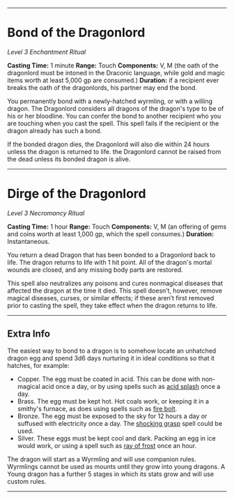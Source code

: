 
---
# Bond of the Dragonlord
*Level 3 Enchantment Ritual*

**Casting Time:** 1 minute
**Range:** Touch
**Components:** V, M (the oath of the dragonlord must be intoned in the Draconic language, while gold and magic items worth at least 5,000 gp are consumed.)
**Duration:** if a recipient ever breaks the oath of the dragonlords, his partner may end the bond.

You permanently bond with a newly-hatched wyrmling, or with a willing dragon. 
The Dragonlord considers all dragons of the dragon's type to be of his or her bloodline.
You can confer the bond to another recipient who you are touching when you cast the spell.
This spell fails if the recipient or the dragon already has such a bond.

If the bonded dragon dies, the Dragonlord will also die within 24 hours unless the dragon is returned to life. the Dragonlord cannot be raised from the dead unless its bonded dragon is alive.

---
# Dirge of the Dragonlord
*Level 3 Necromancy Ritual*

**Casting Time:** 1 hour
**Range:** Touch
**Components:** V, M (an offering of gems and coins worth at least 1,000 gp, which the spell consumes.)
**Duration:** Instantaneous.

You return a dead Dragon that has been bonded to a Dragonlord back to life. The dragon returns to life with 1 hit point. All of the dragon's mortal wounds are closed, and any missing body parts are restored. 

This spell also neutralizes any poisons and cures nonmagical diseases that affected the dragon at the time it died. This spell doesn’t, however, remove magical diseases, curses, or similar effects; if these aren’t first removed prior to casting the spell, they take effect when the dragon returns to life.

---
## Extra Info
The easiest way to bond to a dragon is to somehow locate an unhatched dragon egg and spend 3d6 days nurturing it in ideal conditions so that it hatches, for example:
- Copper. The egg must be coated in acid. This can be done with non-magical acid once a day, or by using spells such as [acid splash](http://localhost:5000/spells.html#acid%20splash_phb) once a day.
- Brass. The egg must be kept hot. Hot coals work, or keeping it in a smithy's furnace, as does using spells such as [fire bolt](http://localhost:5000/spells.html#fire%20bolt_phb).
- Bronze. The egg must be exposed to the sky for 12 hours a day or suffused with electricity once a day. The [shocking grasp](http://localhost:5000/spells.html#shocking%20grasp_phb) spell could be used.
- Silver. These eggs must be kept cool and dark. Packing an egg in ice would work, or using a spell such as [ray of frost](http://localhost:5000/spells.html#ray%20of%20frost_phb) once an hour.

The dragon will start as a Wyrmling and will use companion rules.
Wyrmlings cannot be used as mounts until they grow into young dragons. 
A Young dragon has a further 5 stages in which its stats grow and will use custom rules.

---






